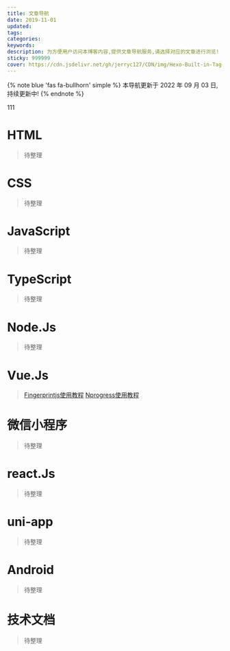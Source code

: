 ```yaml
---
title: 文章导航
date: 2019-11-01
updated: 
tags:
categories:
keywords:
description: 为方便用户访问本博客内容,提供文章导航服务,请选择对应的文章进行浏览!
sticky: 999999
cover: https://cdn.jsdelivr.net/gh/jerryc127/CDN/img/Hexo-Built-in-Tag-Plugins-COVER.png
---
```


{% note blue 'fas fa-bullhorn' simple %}
本导航更新于 2022 年 09 月 03 日,持续更新中!
{% endnote %}

111

# HTML

> 待整理

# CSS

> 待整理

# JavaScript

> 待整理

# TypeScript

> 待整理

# Node.Js

> 待整理

# Vue.Js
> [Fingerprintjs使用教程](/posts/20220903sg/)
> [Nprogress使用教程](/posts/20220903nr/)

# 微信小程序

> 待整理

# react.Js

> 待整理

# uni-app

> 待整理

# Android

> 待整理

# 技术文档

> 待整理

